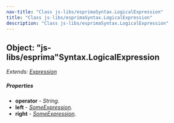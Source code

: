 ```yaml
---
nav-title: "Class js-libs/esprimaSyntax.LogicalExpression"
title: "Class js-libs/esprimaSyntax.LogicalExpression"
description: "Class js-libs/esprimaSyntax.LogicalExpression"
---
```

## Object: "js-libs/esprima"Syntax.LogicalExpression  
_Extends:_ [_Expression_](../../../js-libs/esprima/Syntax/Expression.md)

##### Properties
 - **operator** - _String_.
 - **left** - [_SomeExpression_](../../../js-libs/esprima/Syntax/SomeExpression.md).
 - **right** - [_SomeExpression_](../../../js-libs/esprima/Syntax/SomeExpression.md).